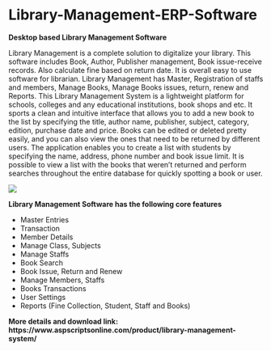 # Library-Management-ERP-Software
<b>Desktop based Library Management Software</b>

Library Management is a complete solution to digitalize your library. This software includes Book, Author, Publisher management, Book issue-receive records. Also calculate fine based on return date. It is overall easy to use software for librarian. Library Management has Master, Registration of staffs and members, Manage Books, Manage Books issues, return, renew and Reports. This Library Management System is a lightweight platform for schools, colleges and any educational institutions, book shops and etc. It sports a clean and intuitive interface that allows you to add a new book to the list by specifying the title, author name, publisher, subject, category, edition, purchase date and price. Books can be edited or deleted pretty easily, and you can also view the ones that need to be returned by different users. The application enables you to create a list with students by specifying the name, address, phone number and book issue limit. It is possible to view a list with the books that weren’t returned and perform searches throughout the entire database for quickly spotting a book or user.

<img src="https://www.aspscriptsonline.com/wp-content/uploads/2017/01/desktop-library1.jpg">

<b>Library Management Software has the following core features</b>

<ul>
<li>Master Entries</li>
<li>Transaction</li>
<li>Member Details</li>
<li>Manage Class, Subjects</li>
<li>Manage Staffs</li>
<li>Book Search</li>
<li>Book Issue, Return and Renew</li>
<li>Manage Members, Staffs</li>
<li>Books Transactions</li>
<li>User Settings</li>
<li>Reports (Fine Collection, Student, Staff and Books)</li>
</ul>
<b>More details and download link:</b><br>
<b>https://www.aspscriptsonline.com/product/library-management-system/</b>
